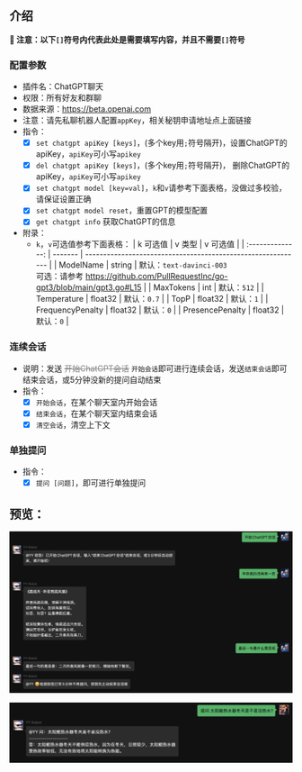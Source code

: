 ## 介绍

**🔔 注意：以下`[]`符号内代表此处是需要填写内容，并且不需要`[]`符号**

### 配置参数

* 插件名：ChatGPT聊天
* 权限：所有好友和群聊
* 数据来源：https://beta.openai.com
* 注意：请先私聊机器人配置`appKey`，相关秘钥申请地址点上面链接
* 指令：
    * [x] `set chatgpt apiKey [keys]`，(多个key用`;`符号隔开)，设置ChatGPT的apiKey，`apiKey`可小写`apikey`
    * [x] `del chatgpt apiKey [keys]`，(多个key用`;`符号隔开)， 删除ChatGPT的apiKey，`apiKey`可小写`apikey`
    * [x] `set chatgpt model [key=val]`，`k`和`v`请参考下面表格，没做过多校验，请保证设置正确
    * [x] `set chatgpt model reset`，重置GPT的模型配置
    * [x] `get chatgpt info` 获取ChatGPT的信息
* 附录：
  * `k`，`v`可选值参考下面表格：
    |     k 可选值     | v 类型  | v 可选值                                                     |
    | :--------------: | ------- | ------------------------------------------------------------ |
    |    ModelName     | string  | 默认：`text-davinci-003`<br />可选：请参考 https://github.com/PullRequestInc/go-gpt3/blob/main/gpt3.go#L15 |
    |    MaxTokens     | int     | 默认：`512`                                                  |
    |   Temperature    | float32 | 默认：`0.7`                                                  |
    |       TopP       | float32 | 默认：`1`                                                    |
    | FrequencyPenalty | float32 | 默认：`0`                                                    |
    | PresencePenalty  | float32 | 默认：`0`                                                    |


### 连续会话

* 说明：发送 <font color="gray">~~开始ChatGPT会话~~</font> `开始会话`即可进行连续会话，发送`结束会话`即可结束会话，或5分钟没新的提问自动结束
* 指令：
    * [x] `开始会话`，在某个聊天室内开始会话
    * [x] `结束会话`，在某个聊天室内结束会话
    * [x] `清空会话`，清空上下文

### 单独提问

* 指令：
    * [x] `提问 [问题]`，即可进行单独提问

## 预览：

![img](preview.jpg)

![img](preview2.jpg)
